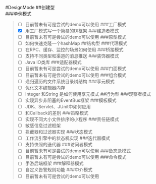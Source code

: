#DesignMode
##创建型  
###单例模式   
> -[ ] 目前暂未有可是尝试的demo可以使用
###工厂模式
> -[x] 用工厂模式写一个简易的DI框架
###建造者模式
> -[ ] 目前暂未有可是尝试的demo可以使用
###原型模式
> -[ ] 如何快速克隆一个hashMap
##结构型
###代理模式
> -[ ] 在RPC、缓存、监控的场景如何使用
###桥接模式
>-[ ] 支持不同类型和渠道的消息推送
###装饰器模式
>-[ ] Java IO类库
###适配器模式
> -[ ] 目前暂未有可是尝试的demo可以使用
###门面模式
> -[ ] 目前暂未有可是尝试的demo可以使用
###组合模式
> -[ ] 递归遍历的文件系统目录树结构
###享元模式
> -[ ] 优化文本编辑器内存
> -[ ] Integer 和String 是如何使用享元模式
##行为型
###观察者模式
> -[ ] 实现异步非阻塞的EventBus框架
###模板模式
> -[ ] JDK、Servlet、JUnit中如何应用
> -[ ] 和Callback的差别
###策略模式
> -[ ] 实现不同大小文件排序的小程序
###责任链模式
> -[ ] 敏感信息过滤框架
> -[ ] 拦截器和过滤器实现
###状态模式
> -[ ] 工作流引擎中的状态机实现
###迭代器模式
> -[ ] 支持快照的迭代器
###访问者模式
> -[ ] 目前暂未有可是尝试的demo可以使用
###备忘录模式
> -[ ] 目前暂未有可是尝试的demo可以使用
###命令模式
> -[ ] 手游后端框架
###解释器模式
> -[ ] 自定义告警规则功能
###中介模式
> -[ ] 目前暂未有可是尝试的demo可以使用